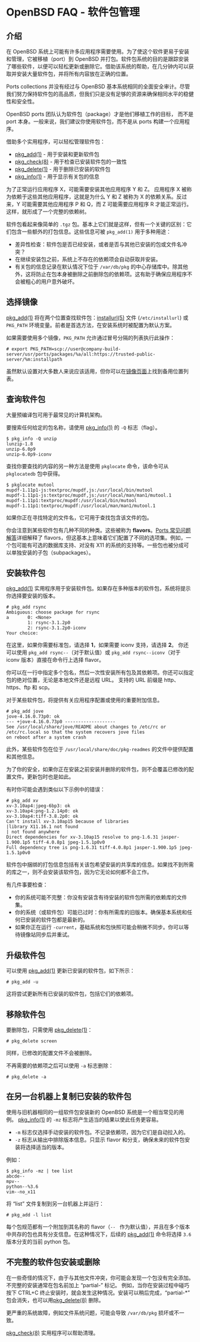 # OpenBSD FAQ - 软件包管理

## 介绍

在 OpenBSD 系统上可能有许多应用程序需要使用。为了使这个软件更易于安装和管理，它被移植（port）到 OpenBSD 并打包。软件包系统的目的是跟踪安装了哪些软件，以便可以轻松更新或删除它。借助该系统的帮助，在几分钟内可以获取并安装大量软件包，并将所有内容放在正确的位置。

Ports collections 并没有经过与 OpenBSD 基本系统相同的全面安全审计。尽管我们努力保持软件包的高品质，但我们只是没有足够的资源来确保相同水平的稳健性和安全性。

OpenBSD ports 团队认为软件包（package）才是他们移植工作的目标， 而不是 port 本身。一般来说，我们建议你使用软件包，而不是从 ports 构建一个应用程序。

借助多个实用程序，可以轻松管理软件包：

- [pkg_add(1)](https://man.openbsd.org/pkg_add) - 用于安装和更新软件包
- [pkg_check(8)](https://man.openbsd.org/pkg_check) - 用于检查已安装软件包的一致性
- [pkg_delete(1)](https://man.openbsd.org/pkg_delete) - 用于删除已安装的软件包
- [pkg_info(1)](https://man.openbsd.org/pkg_info) - 用于显示有关包的信息

为了正常运行应用程序 X，可能需要安装其他应用程序 Y 和 Z。 应用程序 X 被称为依赖于这些其他应用程序，这就是为什么 Y 和 Z 被称为 X 的依赖关系。反过来，Y 可能需要其他应用程序 P 和 Q，而 Z 可能需要应用程序 R 才能正常运行。这样，就形成了一个完整的依赖树。

软件包看起来像简单的 `.tgz` 包。基本上它们就是这样，但有一个关键的区别：它们包含一些额外的打包信息。这些信息可被 `pkg_add(1)` 用于多种用途：

- 差异性检查：软件包是否已经安装，或者是否与其他已安装的包或文件名冲突？
- 在继续安装包之前，系统上不存在的依赖项会自动获取并安装。
- 有关包的信息记录在默认情况下位于 `/var/db/pkg` 的中心存储库中。除其他外，这将防止在包本身被删除之前删除包的依赖项。这有助于确保应用程序不会被粗心的用户意外破坏。

## 选择镜像

[pkg_add(1)](https://man.openbsd.org/pkg_add) 将在两个位置查找软件包：[installurl(5)](https://man.openbsd.org/installurl) 文件 (`/etc/installurl`) 或 `PKG_PATH` 环境变量。前者是首选方法，在安装系统时被配置为默认方案。

如果需要使用多个镜像，`PKG_PATH` 允许通过冒号分隔的列表执行此操作：

```shell
# export PKG_PATH=scp://user@company-build-server/usr/ports/packages/%a/all:https://trusted-public-server/%m:installpath
```

虽然默认设置对大多数人来说应该适用，但你可以在[镜像页面](https://www.openbsd.org/ftp.html)上找到备用位置列表。

## 查询软件包

大量预编译包可用于最常见的计算机架构。

要搜索任何给定的包名称，请使用 [pkg_info(1)](https://man.openbsd.org/pkg_info) 的 `-Q` 标志（flag）。

```shell
$ pkg_info -Q unzip
lunzip-1.8
unzip-6.0p9
unzip-6.0p9-iconv
```

查找你要查找的内容的另一种方法是使用 `pkglocate` 命令，该命令可从 `pkglocatedb` 包中获得。

```shell
$ pkglocate mutool
mupdf-1.11p1-js:textproc/mupdf,js:/usr/local/bin/mutool
mupdf-1.11p1-js:textproc/mupdf,js:/usr/local/man/man1/mutool.1
mupdf-1.11p1:textproc/mupdf:/usr/local/bin/mutool
mupdf-1.11p1:textproc/mupdf:/usr/local/man/man1/mutool.1
```

如果你正在寻找特定的文件名，它可用于查找包含该文件的包。

你会注意到某些软件包有几种不同的种类。这些被称为 **flavors**。[Ports 常见问题解答](https://www.openbsd.org/faq/ports/ports.html#PortsFlavors)详细解释了 flavors，但这基本上意味着它们配置了不同的选项集。例如，一个包可能有可选的数据库支持、对没有 X11 的系统的支持等。一些包也被分成可以单独安装的子包（subpackages）。

## 安装软件包

[pkg_add(1)](https://man.openbsd.org/pkg_add) 实用程序用于安装软件包。如果存在多种版本的软件包，系统将提示你选择要安装的版本。

```shell
# pkg_add rsync
Ambiguous: choose package for rsync
a       0: <None>
        1: rsync-3.1.2p0
        2: rsync-3.1.2p0-iconv
Your choice:
```

在这里，如果你需要标准包，请选择 **1**，如果需要 iconv 支持，请选择 **2**。 你还可以使用 `pkg_add rsync--`（对于默认值）或 `pkg_add rsync--iconv`（对于 iconv 版本）直接在命令行上选择 flavor。

你可以在一行中指定多个包名，然后一次性安装所有包及其依赖项。你还可以指定包的绝对位置，无论是本地文件还是远程 URL。 支持的 URL 前缀是 http、https、ftp 和 scp。

对于某些软件包，将提供有关应用程序配置或使用的重要附加信息。

```shell
# pkg_add jove
jove-4.16.0.73p0: ok
--- +jove-4.16.0.73p0 -------------------
See /usr/local/share/jove/README about changes to /etc/rc or
/etc/rc.local so that the system recovers jove files
on reboot after a system crash
```

此外，某些软件包在位于 `/usr/local/share/doc/pkg-readmes` 的文件中提供配置和其他信息。

为了你的安全，如果你正在安装之前安装并删除的软件包，则不会覆盖已修改的配置文件。更新包时也是如此。

有时你可能会遇到类似以下示例中的错误：

```shell
# pkg_add xv
xv-3.10ap4:jpeg-6bp3: ok
xv-3.10ap4:png-1.2.14p0: ok
xv-3.10ap4:tiff-3.8.2p0: ok
Can't install xv-3.10ap15 because of libraries
|library X11.16.1 not found
| not found anywhere
Direct dependencies for xv-3.10ap15 resolve to png-1.6.31 jasper-1.900.1p5 tiff-4.0.8p1 jpeg-1.5.1p0v0
Full dependency tree is png-1.6.31 tiff-4.0.8p1 jasper-1.900.1p5 jpeg-1.5.1p0v0
```

软件包中捆绑的打包信息包括有关该包希望安装的共享库的信息。如果找不到所需的库之一，则不会安装该软件包，因为它无论如何都不会工作。

有几件事要检查：

- 你的系统可能不完整：你没有安装含有待安装的软件包所需的依赖库的文件集。
- 你的系统（或软件包）可能已过时：你有所需库的旧版本。确保基本系统和任何已安装的软件包都是最新的。
- 如果你正在运行 `-current`，基础系统和包快照可能会稍微不同步。你可以等待镜像站同步后并重试。

## 升级软件包

可以使用 [pkg_add(1)](https://man.openbsd.org/pkg_add) 更新已安装的软件包，如下所示：

```shell
# pkg_add -u
```

这将尝试更新所有已安装的软件包，包括它们的依赖项。

## 移除软件包

要删除包，只需使用 [pkg_delete(1)](https://man.openbsd.org/pkg_delete)：

```shell
# pkg_delete screen
```

同样，已修改的配置文件不会被删除。

不再需要的依赖项之后可以使用 `-a` 标志删除：

```shell
# pkg_delete -a
```

## 在另一台机器上复制已安装的软件包

使用与旧机器相同的一组软件包安装新的 OpenBSD 系统是一个相当常见的用例。 [pkg_info(1)](https://man.openbsd.org/pkg_info) 的 `-mz` 标志将产生适当的结果以使此任务更容易。

- `-m` 标志仅选择手动安装的软件包。不记录依赖项，因为它们是自动拉入的。
- `-z` 标志从输出中排除版本信息。只显示 flavor 和分支，确保未来的软件包安装将选择适当的版本。

例如：

```shell
$ pkg_info -mz | tee list
abcde--
mpv--
python--%3.6
vim--no_x11
```

将 “list” 文件复制到另一台机器上并运行：

```shell
# pkg_add -l list
```

每个包规范都有一个附加到其名称的 flavor（`-- ` 作为默认值），并且在多个版本中共存的包也具有分支信息。在这种情况下，后续的 [pkg_add(1)](https://man.openbsd.org/pkg_add) 命令将选择 `3.6` 版本分支的当前 python 包。

## 不完整的软件包安装或删除

在一些奇怪的情况下，由于与其他文件冲突，你可能会发现一个包没有完全添加。不完整的安装通常在包名前加上 “partial-” 标记。 例如，当你在安装过程中碰巧按下 CTRL+C 终止安装时，就会发生这种情况。安装可以稍后完成，“partial-*” 包会消失，也可以用[pkg_delete(8)](https://man.openbsd.org/pkg_delete) 删除。

更严重的系统故障，例如文件系统问题，可能会导致 `/var/db/pkg` 损坏或不一致。

[pkg_check(8)](https://man.openbsd.org/pkg_check) 实用程序可以帮助清理。